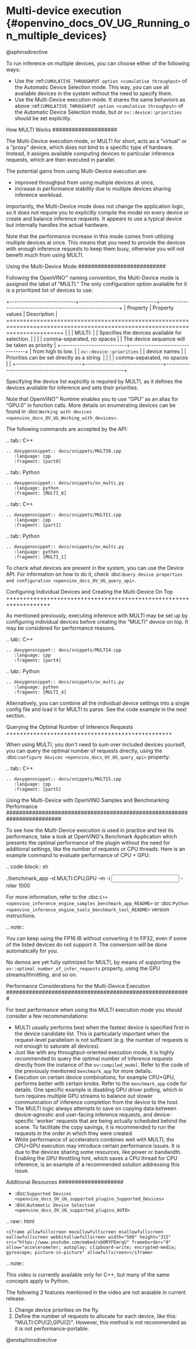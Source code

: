 # Multi-device execution {#openvino_docs_OV_UG_Running_on_multiple_devices}

@sphinxdirective

To run inference on multiple devices, you can choose either of the following ways:

- Use the :ref:`CUMULATIVE_THROUGHPUT option <cumulative throughput>` of the Automatic Device Selection mode. This way, you can use all available devices in the system without the need to specify them.
- Use the Multi-Device execution mode. It shares the same behaviors as above :ref:`CUMULATIVE_THROUGHPUT option <cumulative throughput>` of the Automatic Device Selection mode, but <device list> or ``ov::device::priorities`` should be set explicitly.

How MULTI Works
####################

The Multi-Device execution mode, or MULTI for short, acts as a "virtual" or a "proxy" device, which does not bind to a specific type of hardware. Instead, it assigns available computing devices to particular inference requests, which are then executed in parallel.

The potential gains from using Multi-Device execution are:

* improved throughput from using multiple devices at once,
* increase in performance stability due to multiple devices sharing inference workload.

Importantly, the Multi-Device mode does not change the application logic, so it does not require you to explicitly compile the model on every device or create and balance inference requests. It appears to use a typical device but internally handles the actual hardware.

Note that the performance increase in this mode comes from utilizing multiple devices at once. This means that you need to provide the devices with enough inference requests to keep them busy, otherwise you will not benefit much from using MULTI.


Using the Multi-Device Mode
###########################

Following the OpenVINO™ naming convention, the Multi-Device mode is assigned the label of “MULTI.” The only configuration option available for it is a prioritized list of devices to use:


+----------------------------+---------------------------------+------------------------------------------------------------+
| Property                   | Property values                 | Description                                                |
+============================+=================================+============================================================+
| <device list>              | | MULTI: <device names>         | | Specifies the devices available for selection.           |
|                            | | comma-separated, no spaces    | | The device sequence will be taken as priority            |
+----------------------------+---------------------------------+ | from high to low.                                        |
| ``ov::device::priorities`` | | device names                  | | Priorities can be set directly as a string.              |
|                            | | comma-separated, no spaces    |                                                            |
+----------------------------+---------------------------------+------------------------------------------------------------+


Specifying the device list explicitly is required by MULTI, as it defines the devices available for inference and sets their priorities.

Note that OpenVINO™ Runtime enables you to use “GPU” as an alias for “GPU.0” in function calls. More details on enumerating devices can be found in :doc:`Working with devices <openvino_docs_OV_UG_Working_with_devices>`.

The following commands are accepted by the API:


.. tab:: C++

    .. doxygensnippet:: docs/snippets/MULTI0.cpp
       :language: cpp
       :fragment: [part0]

.. tab:: Python

    .. doxygensnippet:: docs/snippets/ov_multi.py
       :language: python
       :fragment: [MULTI_0]



.. tab:: C++

    .. doxygensnippet:: docs/snippets/MULTI1.cpp
       :language: cpp
       :fragment: [part1]

.. tab:: Python

    .. doxygensnippet:: docs/snippets/ov_multi.py
       :language: python
       :fragment: [MULTI_1]


To check what devices are present in the system, you can use the Device API. For information on how to do it, check :doc:`Query device properties and configuration <openvino_docs_OV_UG_query_api>`.


Configuring Individual Devices and Creating the Multi-Device On Top
+++++++++++++++++++++++++++++++++++++++++++++++++++++++++++++++++++

As mentioned previously, executing inference with MULTI may be set up by configuring individual devices before creating the "MULTI" device on top. It may be considered for performance reasons.


.. tab:: C++

    .. doxygensnippet:: docs/snippets/MULTI4.cpp
       :language: cpp
       :fragment: [part4]

.. tab:: Python

    .. doxygensnippet:: docs/snippets/ov_multi.py
       :language: python
       :fragment: [MULTI_4]


Alternatively, you can combine all the individual device settings into a single config file and load it for MULTI to parse. See the code example in the next section.

Querying the Optimal Number of Inference Requests
+++++++++++++++++++++++++++++++++++++++++++++++++

When using MULTI, you don't need to sum over included devices yourself, you can query the optimal number of requests directly,
using the :doc:`configure devices <openvino_docs_OV_UG_query_api>` property:


.. tab:: C++

    .. doxygensnippet:: docs/snippets/MULTI5.cpp
       :language: cpp
       :fragment: [part5]


Using the Multi-Device with OpenVINO Samples and Benchmarking Performance
#########################################################################

To see how the Multi-Device execution is used in practice and test its performance, take a look at OpenVINO's Benchmark Application which presents the optimal performance of the plugin without the need for additional settings, like the number of requests or CPU threads.
Here is an example command to evaluate performance of CPU + GPU:

.. code-block:: sh

   ./benchmark_app –d MULTI:CPU,GPU –m <model> -i <input> -niter 1000


For more information, refer to the :doc:`C++ <openvino_inference_engine_samples_benchmark_app_README>` or :doc:`Python <openvino_inference_engine_tools_benchmark_tool_README>` version instructions.


.. note::

   You can keep using the FP16 IR without converting it to FP32, even if some of the listed devices do not support it. The conversion will be done automatically for you.

   No demos are yet fully optimized for MULTI, by means of supporting the ``ov::optimal_number_of_infer_requests`` property, using the GPU streams/throttling, and so on.


Performance Considerations for the Multi-Device Execution
#########################################################

For best performance when using the MULTI execution mode you should consider a few recommendations:

- MULTI usually performs best when the fastest device is specified first in the device candidate list. This is particularly important when the request-level parallelism is not sufficient (e.g. the number of requests is not enough to saturate all devices).
- Just like with any throughput-oriented execution mode, it is highly recommended to query the optimal number of inference requests directly from the instance of the ``ov:compiled_model``. Refer to the code of the previously mentioned ``benchmark_app`` for more details.
- Execution on certain device combinations, for example CPU+GPU, performs better with certain knobs. Refer to the ``benchmark_app`` code for details. One specific example is disabling GPU driver polling, which in turn requires multiple GPU streams to balance out slower communication of inference completion from the device to the host.
- The MULTI logic always attempts to save on copying data between device-agnostic and user-facing inference requests, and device-specific 'worker' requests that are being actually scheduled behind the scene. To facilitate the copy savings, it is recommended to run the requests in the order in which they were created.
- While performance of accelerators combines well with MULTI, the CPU+GPU execution may introduce certain performance issues. It is due to the devices sharing some resources, like power or bandwidth. Enabling the GPU throttling hint, which saves a CPU thread for CPU inference, is an example of a recommended solution addressing this issue.


Additional Resources
####################

- :doc:`Supported Devices <openvino_docs_OV_UG_supported_plugins_Supported_Devices>`
- :doc:`Automatic Device Selection <openvino_docs_OV_UG_supported_plugins_AUTO>`


.. raw:: html

    <iframe allowfullscreen mozallowfullscreen msallowfullscreen oallowfullscreen webkitallowfullscreen width="560" height="315" src="https://www.youtube.com/embed/xbORYFEmrqU" frameborder="0" allow="accelerometer; autoplay; clipboard-write; encrypted-media; gyroscope; picture-in-picture" allowfullscreen></iframe>


.. note::

   This video is currently available only for C++, but many of the same concepts apply to Python.

   The following 2 features mentioned in the video are not avaiable in current release.
   1. Change device priorities on the fly.
   2. Define the number of requests to allocate for each device, like this: "MULTI:CPU(2),GPU(2)". However, this method is not recommended as it is not performance-portable.

@endsphinxdirective
